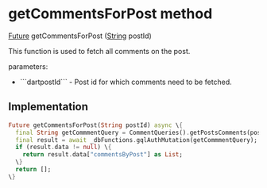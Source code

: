 


# getCommentsForPost method








[Future](https://api.flutter.dev/flutter/dart-async/Future-class.html) getCommentsForPost
([String](https://api.flutter.dev/flutter/dart-core/String-class.html) postId)





<p>This function is used to fetch all comments on the post.</p>
<p>parameters:</p>
<ul>
<li>```dartpostId``` - Post id for which comments need to be fetched.</li>
</ul>



## Implementation

```dart
Future getCommentsForPost(String postId) async \{
  final String getCommmentQuery = CommentQueries().getPostsComments(postId);
  final result = await _dbFunctions.gqlAuthMutation(getCommmentQuery);
  if (result.data != null) \{
    return result.data["commentsByPost"] as List;
  \}
  return [];
\}
```







